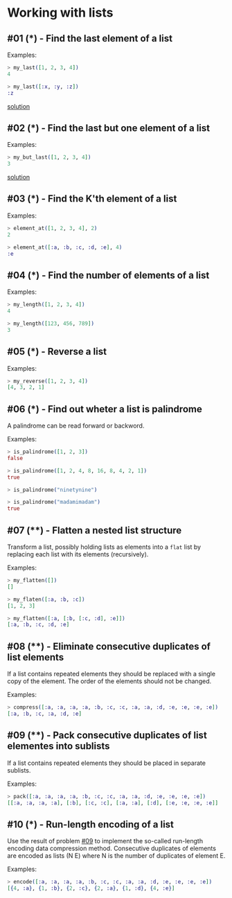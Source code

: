 # Working with lists

## #01 (\*) - Find the last element of a list

Examples:
```elixir
> my_last([1, 2, 3, 4])
4

> my_last([:x, :y, :z])
:z
```
[solution](../solutions/lib/ninety-nine-elixir-problems/solutions/problem01.ex)

## #02 (\*) - Find the last but one element of a list

Examples:
```elixir
> my_but_last([1, 2, 3, 4])
3
```
[solution](../solutions/lib/ninety-nine-elixir-problems/solutions/problem02.ex)

## #03 (\*) - Find the K'th element of a list

Examples:
```elixir
> element_at([1, 2, 3, 4], 2)
2

> element_at([:a, :b, :c, :d, :e], 4)
:e
```

## #04 (\*) - Find the number of elements of a list

Examples:
```elixir
> my_length([1, 2, 3, 4])
4

> my_length([123, 456, 789])
3
```

## #05 (\*) - Reverse a list

Examples:
```elixir
> my_reverse([1, 2, 3, 4])
[4, 3, 2, 1]
```

## #06 (\*) - Find out wheter a list is palindrome
A palindrome can be read forward or backword.

Examples:
```elixir
> is_palindrome([1, 2, 3])
false

> is_palindrome([1, 2, 4, 8, 16, 8, 4, 2, 1])
true

> is_palindrome("ninetynine")

> is_palindrome("madamimadam")
true
```

## #07 (\*\*) - Flatten a nested list structure
Transform a list, possibly holding lists as elements into a `flat` list by replacing each list with its elements (recursively).

Examples:
```elixir
> my_flatten([])
[]

> my_flaten([:a, :b, :c])
[1, 2, 3]

> my_flatten([:a, [:b, [:c, :d], :e]])
[:a, :b, :c, :d, :e]
```

## #08 (\*\*) - Eliminate consecutive duplicates of list elements
If a list contains repeated elements they should be replaced with a single copy of the element. The order of the elements should not be changed.

Examples:
```elixir
> compress([:a, :a, :a, :a, :b, :c, :c, :a, :a, :d, :e, :e, :e, :e])
[:a, :b, :c, :a, :d, :e]
```

## #09 (\*\*) - Pack consecutive duplicates of list elementes into sublists
If a list contains repeated elements they should be placed in separate sublists.

Examples:
```elixir
> pack([:a, :a, :a, :a, :b, :c, :c, :a, :a, :d, :e, :e, :e, :e])
[[:a, :a, :a, :a], [:b], [:c, :c], [:a, :a], [:d], [:e, :e, :e, :e]]
```

## #10 (\*) - Run-length encoding of a list
Use the result of problem [#09](#09---pack-consecutive-duplicates-of-list-elementes-into-sublists) to implement the so-called run-length encoding data compression method. Consecutive duplicates of elements are encoded as lists (N E) where N is the number of duplicates of element E.

Examples:
```elixir
> encode([:a, :a, :a, :a, :b, :c, :c, :a, :a, :d, :e, :e, :e, :e])
[{4, :a}, {1, :b}, {2, :c}, {2, :a}, {1, :d}, {4, :e}]
```

